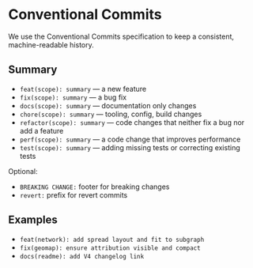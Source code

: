 # Conventional Commits

We use the Conventional Commits specification to keep a consistent, machine-readable history.

## Summary

- `feat(scope): summary` — a new feature
- `fix(scope): summary` — a bug fix
- `docs(scope): summary` — documentation only changes
- `chore(scope): summary` — tooling, config, build changes
- `refactor(scope): summary` — code changes that neither fix a bug nor add a feature
- `perf(scope): summary` — a code change that improves performance
- `test(scope): summary` — adding missing tests or correcting existing tests

Optional:
- `BREAKING CHANGE:` footer for breaking changes
- `revert:` prefix for revert commits

## Examples

- `feat(network): add spread layout and fit to subgraph`
- `fix(geomap): ensure attribution visible and compact` 
- `docs(readme): add V4 changelog link`

